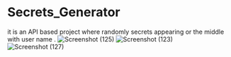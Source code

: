 # Secrets_Generator
it is an API based project where randomly secrets  appearing  or the middle with user name .
![Screenshot (125)](https://github.com/Deepikabhatt16/Secrets_Generator/assets/114798298/d184e10d-64b3-4c95-ad40-2e1b09e1327c)
![Screenshot (123)](https://github.com/Deepikabhatt16/Secrets_Generator/assets/114798298/163a3015-f5a0-468e-a8c7-057ba7c5364e)
![Screenshot (127)](https://github.com/Deepikabhatt16/Secrets_Generator/assets/114798298/40bb2c7c-0c5f-48cf-807b-4abc42bc0a0d)
